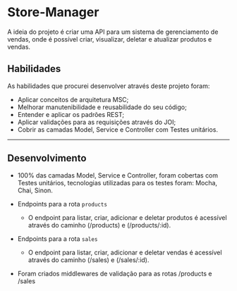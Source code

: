 # Store-Manager

A ideia do projeto é criar uma API para um sistema de gerenciamento de vendas, onde é possível criar, visualizar, deletar e atualizar produtos e vendas.

## Habilidades

As habilidades que procurei desenvolver através deste projeto foram:
- Aplicar conceitos de arquitetura MSC;
- Melhorar manutenibilidade e reusabilidade do seu código;
- Entender e aplicar os padrões REST;
- Aplicar validações para as requisições através do JOI;
- Cobrir as camadas Model, Service e Controller com Testes unitários.


---

## Desenvolvimento

- 100% das camadas Model, Service e Controller, foram cobertas com Testes unitários, tecnologias utilizadas para os testes foram: Mocha, Chai, Sinon.

- Endpoints para a rota `products`

  - O endpoint para listar, criar, adicionar e deletar produtos é acessível através do caminho (/products) e (/products/:id).

- Endpoints para a rota `sales`

  - O endpoint para listar, criar, adicionar e deletar vendas é acessível através do caminho (/sales) e (/sales/:id).

- Foram criados middlewares de validação para as rotas /products e /sales
